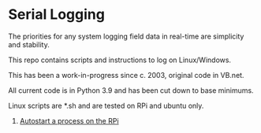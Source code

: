# Serial Logging
The priorities for any system logging field data in real-time are simplicity and stability.

This repo contains scripts and instructions to log on Linux/Windows.

This has been a work-in-progress since c. 2003, original code in VB.net.

All current code is in Python 3.9 and has been cut down to base minimums.

Linux scripts are *.sh and are tested on RPi and ubuntu only.

1. [Autostart a process on the RPi](https://github.com/IOTECH-Donegal/SerialLogging/blob/main/docs/AutostartingRPi.md)

